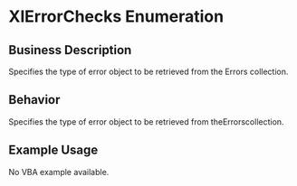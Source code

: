 # XlErrorChecks Enumeration

## Business Description
Specifies the type of error object to be retrieved from the Errors collection.

## Behavior
Specifies the type of error object to be retrieved from theErrorscollection.

## Example Usage
No VBA example available.
